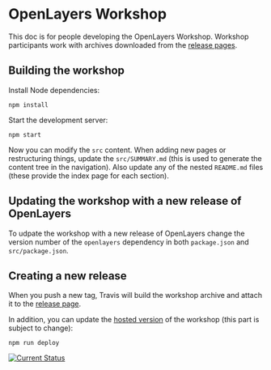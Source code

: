 # OpenLayers Workshop

This doc is for people developing the OpenLayers Workshop.  Workshop participants work with archives downloaded from the [release pages](https://github.com/openlayers/workshop/releases).

## Building the workshop

Install Node dependencies:

    npm install

Start the development server:

    npm start

Now you can modify the `src` content.  When adding new pages or restructuring things, update the `src/SUMMARY.md` (this is used to generate the content tree in the navigation).  Also update any of the nested `README.md` files (these provide the index page for each section).

## Updating the workshop with a new release of OpenLayers

To udpate the workshop with a new release of OpenLayers change the version number of the `openlayers` dependency in both `package.json` and `src/package.json`.

## Creating a new release

When you push a new tag, Travis will build the workshop archive and attach it to the [release page](https://github.com/openlayers/workshop/releases).

In addition, you can update the [hosted version](http://openlayers.org/workshop/) of the workshop (this part is subject to change):

    npm run deploy

[![Current Status](https://travis-ci.org/openlayers/workshop.svg?branch=master)](https://travis-ci.org/openlayers/workshop)
